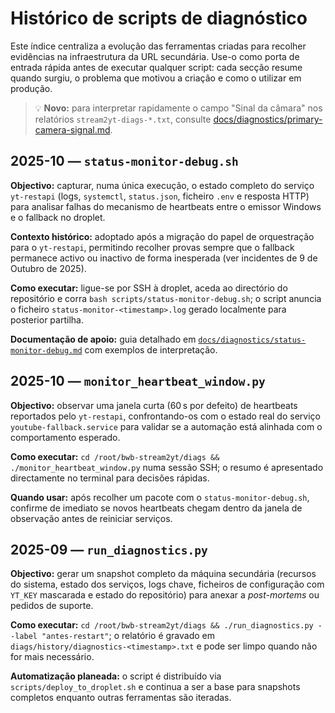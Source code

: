 # Histórico de scripts de diagnóstico

Este índice centraliza a evolução das ferramentas criadas para recolher evidências na infraestrutura da URL secundária. Use-o como porta de entrada rápida antes de executar qualquer script: cada secção resume quando surgiu, o problema que motivou a criação e como o utilizar em produção.

> 💡 **Novo:** para interpretar rapidamente o campo "Sinal da câmara" nos relatórios `stream2yt-diags-*.txt`, consulte [docs/diagnostics/primary-camera-signal.md](diagnostics/primary-camera-signal.md).

## 2025-10 — `status-monitor-debug.sh`
**Objectivo:** capturar, numa única execução, o estado completo do serviço `yt-restapi` (logs, `systemctl`, `status.json`, ficheiro `.env` e resposta HTTP) para analisar falhas do mecanismo de heartbeats entre o emissor Windows e o fallback no droplet.

**Contexto histórico:** adoptado após a migração do papel de orquestração para o `yt-restapi`, permitindo recolher provas sempre que o fallback permanece activo ou inactivo de forma inesperada (ver incidentes de 9 de Outubro de 2025).

**Como executar:** ligue-se por SSH à droplet, aceda ao directório do repositório e corra `bash scripts/status-monitor-debug.sh`; o script anuncia o ficheiro `status-monitor-<timestamp>.log` gerado localmente para posterior partilha.

**Documentação de apoio:** guia detalhado em [`docs/diagnostics/status-monitor-debug.md`](diagnostics/status-monitor-debug.md) com exemplos de interpretação.

## 2025-10 — `monitor_heartbeat_window.py`
**Objectivo:** observar uma janela curta (60 s por defeito) de heartbeats reportados pelo `yt-restapi`, confrontando-os com o estado real do serviço `youtube-fallback.service` para validar se a automação está alinhada com o comportamento esperado.

**Como executar:** `cd /root/bwb-stream2yt/diags && ./monitor_heartbeat_window.py` numa sessão SSH; o resumo é apresentado directamente no terminal para decisões rápidas.

**Quando usar:** após recolher um pacote com o `status-monitor-debug.sh`, confirme de imediato se novos heartbeats chegam dentro da janela de observação antes de reiniciar serviços.

## 2025-09 — `run_diagnostics.py`
**Objectivo:** gerar um snapshot completo da máquina secundária (recursos do sistema, estado dos serviços, logs chave, ficheiros de configuração com `YT_KEY` mascarada e estado do repositório) para anexar a *post-mortems* ou pedidos de suporte.

**Como executar:** `cd /root/bwb-stream2yt/diags && ./run_diagnostics.py --label "antes-restart"`; o relatório é gravado em `diags/history/diagnostics-<timestamp>.txt` e pode ser limpo quando não for mais necessário.

**Automatização planeada:** o script é distribuído via `scripts/deploy_to_droplet.sh` e continua a ser a base para snapshots completos enquanto outras ferramentas são iteradas.
